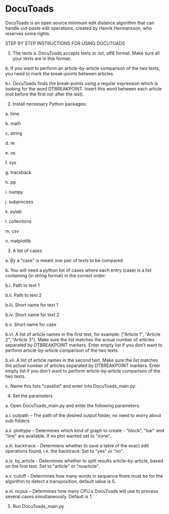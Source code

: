 # DocuToads
DocuToads is an open source minimum edit distance algorithm that can handle cut-paste edit operations, created by Henrik Hermansson, who reserves some rights.

STEP BY STEP INSTRUCTIONS FOR USING DOCUTOADS

1) The texts
a. DocuToads accepts texts in .txt, utf8 format. Make sure all your texts are in this format.

b. If you want to perform an article-by-article comparison of the two texts, you need to mark the break-points between articles.

b.i. DocuToads finds the break-points using a regular expression which is looking for the word DTBREAKPOINT. Insert this word between each article (not before the first nor after the last). 

2) Install necessary Python packages:

a. time

b. math

c. string

d. re

e. os

f. sys

g. traceback

h. pp

i. numpy

j. subprocess

k. pylab

l. collections

m. csv

n. matplotlib


3) A list of cases

a. By a "case" is meant one pair of texts to be compared

b. You will need a python list of cases where each entry (case) is a list containing (in string format) in the correct order:

b.i. Path to text 1

b.ii. Path to text 2

b.iii. Short name for text 1

b.iv. Short name for text 2

b.v. Short name for case

b.vi. A list of article names in the first text, for example: ["Article 1", "Article 2", "Article 3"]. Make sure the list matches the actual number of articles separated by DTBREAKPOINT markers. Enter empty list if you don't want to perform article-by-article comparison of the two texts.

b.vii. A list of article names in the second text. Make sure the list matches the actual number of articles separated by DTBREAKPOINT markers. Enter empty list if you don't want to perform article-by-article comparison of the two texts. 

c. Name this lists "caselist" and enter into DocuToads_main.py.


4) Set the parameters

a. Open DocuToads_main.py and enter the following parameters:

a.i. outpath – The path of the desired output folder, no need to worry about sub-folders

a.ii. plottype – Determines which kind of graph to create - "block", "bar" and "line" are available. If no plot wanted set to "none".

a.iii. backtrace - Determiens whether to save a table of the exact edit operations found, i.e. the backtrace. Set to "yes" or "no".

a.iv. by_article - Determines whether to split results article-by-article, based on the first text. Set to "article" or "noarticle".

a.v. cutoff - Determines how many words in sequence there must be for the algorithm to detect a transposition, default value is 5.

a.vi. ncpus – Determines how many CPU:s DocuToads will use to process several cases simultaneously. Default is 1.

5) Run DocuToads_main.py
